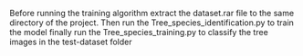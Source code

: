 Before running the training algorithm extract the dataset.rar file to the same directory of the project.
Then run the Tree_species_identification.py to train the model
finally run the Tree_species_training.py to classify the tree images in the test-dataset folder

